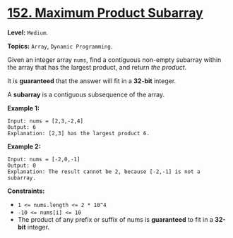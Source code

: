 # [152. Maximum Product Subarray](https://leetcode.com/problems/maximum-product-subarray/)

**Level:** `Medium`.

**Topics:** `Array`, `Dynamic Programming`.

Given an integer array `nums`, find a contiguous non-empty subarray within the array that has the largest product, and return _the product_.

It is **guaranteed** that the answer will fit in a **32-bit** integer.

A **subarray** is a contiguous subsequence of the array.

**Example 1:**

```
Input: nums = [2,3,-2,4]
Output: 6
Explanation: [2,3] has the largest product 6.
```

**Example 2:**

```
Input: nums = [-2,0,-1]
Output: 0
Explanation: The result cannot be 2, because [-2,-1] is not a subarray.
```

**Constraints:**

-   `1 <= nums.length <= 2 * 10^4`
-   `-10 <= nums[i] <= 10`
-   The product of any prefix or suffix of nums is **guaranteed** to fit in a **32-bit** integer.
